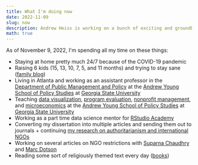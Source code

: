 ```yaml
---
title: What I'm doing now
date: 2022-11-09
slug: now
description: Andrew Heiss is working on a bunch of exciting and groundbreaking projects
math: true
---
```


As of November 9, 2022, I'm spending all my time on these things:

* Staying at home pretty much 24/7 because of the COVID-19 pandemic
* Raising 6 kids (15, 13, 10, 7, 5, and 11 months) and trying to stay sane ([family blog](http://www.heissatopia.com/))
* Living in Atlanta and working as an assistant professor in the [Department of Public Management and Policy](https://aysps.gsu.edu/public-management-policy/) at the [Andrew Young School of Policy Studies](https://aysps.gsu.edu/) at [Georgia State University](https://www.gsu.edu/)
* Teaching [data visualization](https://datavizs21.classes.andrewheiss.com/), [program evaluation](https://evalf22.classes.andrewheiss.com/), [nonprofit management](https://nonprofitsp22.classes.andrewheiss.com), and [microeconomics](https://econs22.classes.andrewheiss.com/) at the [Andrew Young School of Policy Studies](https://aysps.gsu.edu/) at [Georgia State University](https://www.gsu.edu/)
* Working as a part time data science mentor for [RStudio Academy](https://www.rstudio.com/academy)
* Converting my dissertation into multiple articles and sending them out to journals + continuing [my research on authoritarianism and international NGOs](https://www.ingoresearch.org/)
* Working on several articles on NGO restrictions with [Suparna Chaudhry](http://www.suparnachaudhry.com/) and [Marc Dotson](https://marriottschool.byu.edu/directory/details?id=50683)
* Reading some sort of religiously themed text every day ([books](https://www.goodreads.com/review/list/2733632-andrew-heiss?shelf=religious))
